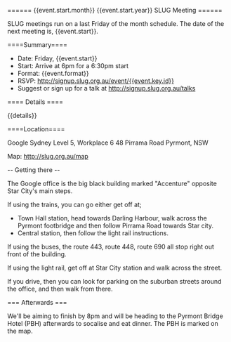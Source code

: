 ====== {{event.start.month}} {{event.start.year}} SLUG Meeting ======

SLUG meetings run on a last Friday of the month schedule. The date of the
next meeting is, {{event.start}}.

====Summary====

 * Date: Friday, {{event.start}}
 * Start: Arrive at 6pm for a 6:30pm start
 * Format: {{event.format}}
 * RSVP: http://signup.slug.org.au/event/{{event.key.id}}
 * Suggest or sign up for a talk at http://signup.slug.org.au/talks

==== Details ====

{{details}}

====Location====

  Google Sydney
  Level 5, Workplace 6
  48 Pirrama Road
  Pyrmont, NSW

 Map: http://slug.org.au/map

-- Getting there --

The Google office is the big black building marked "Accenture" opposite
Star City's main steps.

If using the trains, you can go either get off at;

 * Town Hall station, head towards Darling Harbour, walk across the Pyrmont
   footbridge and then follow Pirrama Road towards Star city.
 * Central station, then follow the light rail instructions.

If using the buses, the route 443, route 448, route 690 all stop right out
front of the building.

If using the light rail, get off at Star City station and walk across the
street.

If you drive, then you can look for parking on the suburban streets around
the office, and then walk from there.

=== Afterwards ===

We'll be aiming to finish by 8pm and will be heading to the Pyrmont Bridge
Hotel (PBH) afterwards to socalise and eat dinner. The PBH is marked on the
map.
